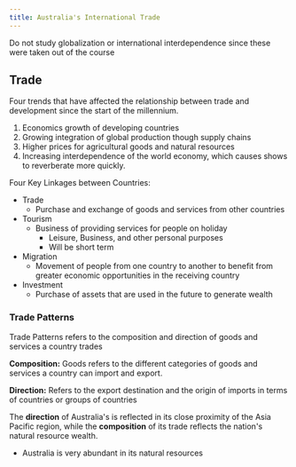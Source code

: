 ```yaml
---
title: Australia's International Trade
---
```

Do not study globalization or international interdependence since these were taken out of the course
## Trade

Four trends that have affected the relationship between trade and development since the start of the millennium.
1. Economics growth of developing countries
2. Growing integration of global production though supply chains
3. Higher prices for agricultural goods and natural resources
4. Increasing interdependence of the world economy, which causes shows to reverberate more quickly.

Four Key Linkages between Countries:
- Trade
	- Purchase and exchange of goods and services from other countries
- Tourism
	- Business of providing services for people on holiday
		- Leisure, Business, and other personal purposes
		- Will be short term
- Migration
	- Movement of people from one country to another to benefit from greater economic opportunities in the receiving country
- Investment
	- Purchase of assets that are used in the future to generate wealth

### Trade Patterns

Trade Patterns refers to the composition and direction of goods and services a country trades

**Composition:** Goods refers to the different categories of goods and services a country can import and export.

**Direction:** Refers to the export destination and the origin of imports in terms of countries or groups of countries


The **direction** of Australia's is reflected in its close proximity of the Asia Pacific region, while the **composition** of its trade reflects the nation's natural resource wealth.
- Australia is very abundant in its natural resources